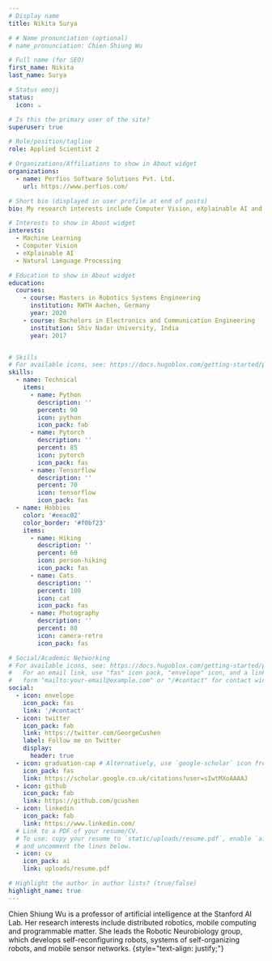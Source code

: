 ```yaml
---
# Display name
title: Nikita Surya

# # Name pronunciation (optional)
# name_pronunciation: Chien Shiung Wu

# Full name (for SEO)
first_name: Nikita
last_name: Surya

# Status emoji
status:
  icon: ☕️

# Is this the primary user of the site?
superuser: true

# Role/position/tagline
role: Applied Scientist 2

# Organizations/Affiliations to show in About widget
organizations:
  - name: Perfios Software Solutions Pvt. Ltd. 
    url: https://www.perfios.com/

# Short bio (displayed in user profile at end of posts)
bio: My research interests include Computer Vision, eXplainable AI and NLP. 

# Interests to show in About widget
interests:
  - Machine Learning
  - Computer Vision
  - eXplainable AI
  - Natural Language Processing

# Education to show in About widget
education:
  courses:
    - course: Masters in Robotics Systems Engineering
      institution: RWTH Aachen, Germany
      year: 2020
    - course: Bachelors in Electronics and Communication Engineering
      institution: Shiv Nadar University, India
      year: 2017


# Skills
# For available icons, see: https://docs.hugoblox.com/getting-started/page-builder/#icons
skills:
  - name: Technical
    items:
      - name: Python
        description: ''
        percent: 90
        icon: python
        icon_pack: fab
      - name: Pytorch
        description: ''
        percent: 85
        icon: pytorch
        icon_pack: fas
      - name: Tensorflow
        description: ''
        percent: 70
        icon: tensorflow
        icon_pack: fas
  - name: Hobbies
    color: '#eeac02'
    color_border: '#f0bf23'
    items:
      - name: Hiking
        description: ''
        percent: 60
        icon: person-hiking
        icon_pack: fas
      - name: Cats
        description: ''
        percent: 100
        icon: cat
        icon_pack: fas
      - name: Photography
        description: ''
        percent: 80
        icon: camera-retro
        icon_pack: fas

# Social/Academic Networking
# For available icons, see: https://docs.hugoblox.com/getting-started/page-builder/#icons
#   For an email link, use "fas" icon pack, "envelope" icon, and a link in the
#   form "mailto:your-email@example.com" or "/#contact" for contact widget.
social:
  - icon: envelope
    icon_pack: fas
    link: '/#contact'
  - icon: twitter
    icon_pack: fab
    link: https://twitter.com/GeorgeCushen
    label: Follow me on Twitter
    display:
      header: true
  - icon: graduation-cap # Alternatively, use `google-scholar` icon from `ai` icon pack
    icon_pack: fas
    link: https://scholar.google.co.uk/citations?user=sIwtMXoAAAAJ
  - icon: github
    icon_pack: fab
    link: https://github.com/gcushen
  - icon: linkedin
    icon_pack: fab
    link: https://www.linkedin.com/
  # Link to a PDF of your resume/CV.
  # To use: copy your resume to `static/uploads/resume.pdf`, enable `ai` icons in `params.yaml`,
  # and uncomment the lines below.
  - icon: cv
    icon_pack: ai
    link: uploads/resume.pdf

# Highlight the author in author lists? (true/false)
highlight_name: true
---
```


Chien Shiung Wu is a professor of artificial intelligence at the Stanford AI Lab. Her research interests include distributed robotics, mobile computing and programmable matter. She leads the Robotic Neurobiology group, which develops self-reconfiguring robots, systems of self-organizing robots, and mobile sensor networks.
{style="text-align: justify;"}
